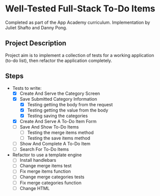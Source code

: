 # Well-Tested Full-Stack To-Do Items
Completed as part of the App Academy curriculum. Implementation by Juliet Shafto and Danny Pong.

## Project Description
Project aim is to implement a collection of tests for a working application (to-do list), then refactor the application completely.

## Steps
- Tests to write:
    - [x] Create And Serve the Category Screen
    - [x] Save Submitted Category Information
        - [x] Testing getting the body from the request
        - [x] Testing getting the value from the body
        - [x] Testing saving the categories
    - [x] Create And Serve A To-Do Item Form
    - [ ] Save And Show To-Do Items
        - [ ] Testing the merge items method
        - [ ] Testing the save items method
    - [ ] Show And Complete A To-Do Item
    - [ ] Search For To-Do Items
- Refactor to use a template engine
    - [ ] Install handlebars
    - [ ] Change merge items test
    - [ ] Fix merge items function
    - [ ] Change merge categories tests
    - [ ] Fix merge categories function
    - [ ] Change HTML

